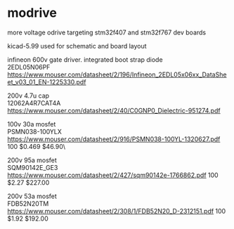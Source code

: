 # modrive
more voltage odrive
targeting stm32f407 and stm32f767 dev boards

kicad-5.99 used for schematic and board layout

infineon 600v gate driver. integrated boot strap diode\
	2EDL05N06PF\
	https://www.mouser.com/datasheet/2/196/Infineon_2EDL05x06xx_DataSheet_v03_01_EN-1225330.pdf

200v 4.7u cap\
	12062A4R7CAT4A\
	https://www.mouser.com/datasheet/2/40/C0GNP0_Dielectric-951274.pdf

100v 30a mosfet\
	PSMN038-100YLX\
	https://www.mouser.com/datasheet/2/916/PSMN038-100YL-1320627.pdf
	100	$0.469	$46.90\
	
200v 95a mosfet\
	SQM90142E_GE3\
	https://www.mouser.com/datasheet/2/427/sqm90142e-1766862.pdf
	100	$2.27	$227.00

200v 53a mosfet\
	FDB52N20TM\
	https://www.mouser.com/datasheet/2/308/1/FDB52N20_D-2312151.pdf
	100	$1.92	$192.00
